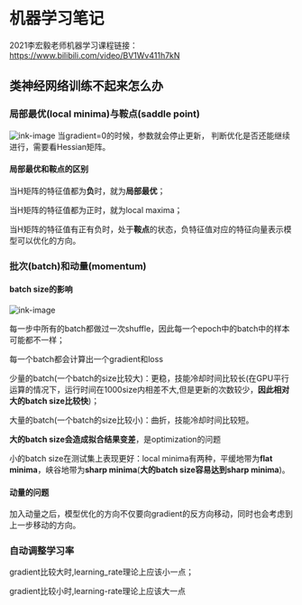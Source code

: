 # 机器学习笔记
2021李宏毅老师机器学习课程链接：https://www.bilibili.com/video/BV1Wv411h7kN
## 类神经网络训练不起来怎么办
### 局部最优(local minima)与鞍点(saddle point)
![ink-image](https://user-images.githubusercontent.com/56083834/142728141-8373f352-d983-4054-88ad-e29a03097273.png)
当gradient=0的时候，参数就会停止更新，
判断优化是否还能继续进行，需要看Hessian矩阵。
#### 局部最优和鞍点的区别
当H矩阵的特征值都为**负**时，就为**局部最优**；  

当H矩阵的特征值都为正时，就为local maxima；  

当H矩阵的特征值有正有负时，处于**鞍点**的状态，负特征值对应的特征向量表示模型可以优化的方向。  

### 批次(batch)和动量(momentum)
#### batch size的影响
![ink-image](https://user-images.githubusercontent.com/56083834/142729524-8dafb17d-f12f-4026-80a7-ab9b825e6380.png)

每一步中所有的batch都做过一次shuffle，因此每一个epoch中的batch中的样本可能都不一样；  

每一个batch都会计算出一个gradient和loss  

少量的batch(一个batch的size比较大)：更稳，技能冷却时间比较长(在GPU平行运算的情况下，运行时间在1000size内相差不大,但是更新的次数较少，**因此相对大的batch size比较快**)；  

大量的batch(一个batch的size比较小)：曲折，技能冷却时间比较短。  

**大的batch size会造成拟合结果变差**，是optimization的问题  

小的batch size在测试集上表现更好：local minima有两种，平缓地带为**flat minima**，峡谷地带为**sharp minima**(**大的batch size容易达到sharp minima**)。  

#### 动量的问题
加入动量之后，模型优化的方向不仅要向gradient的反方向移动，同时也会考虑到上一步移动的方向。

### 自动调整学习率
gradient比较大时,learning_rate理论上应该小一点；  

gradient比较小时,learning-rate理论上应该大一点

